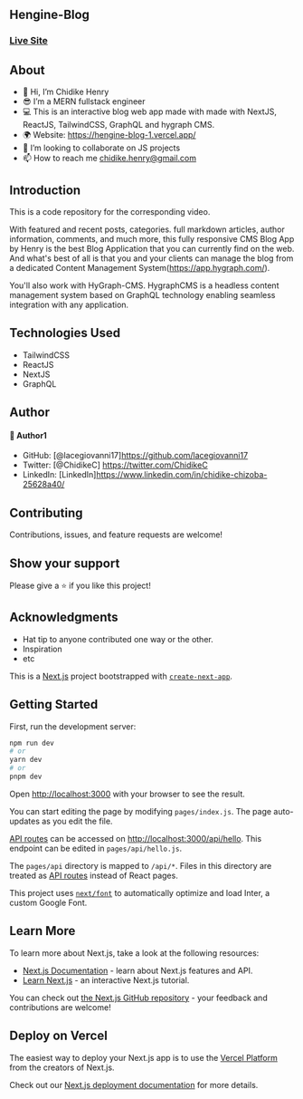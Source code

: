 ## Hengine-Blog
### [Live Site](https://hengine-blog-1.vercel.app/)

## About
* 👋 Hi, I’m Chidike Henry 
* 😎 I’m a MERN fullstack engineer
* 💻 This is an interactive blog web app made with made with NextJS, ReactJS, TailwindCSS, GraphQL and hygraph CMS.
* 🌍 Website:  https://hengine-blog-1.vercel.app/
* 💞️ I’m looking to collaborate on JS projects 
* 📫 How to reach me chidike.henry@gmail.com



## Introduction
This is a code repository for the corresponding video. 

With featured and recent posts, categories. full markdown articles, author information, comments, and much more, this fully responsive CMS Blog App by Henry is the best Blog Application that you can currently find on the web. And what's best of all is that you and your clients can manage the blog from a dedicated Content Management System(https://app.hygraph.com/).

You'll also work with HyGraph-CMS. HygraphCMS is a headless content management system based on GraphQL technology enabling seamless integration with any application.

## Technologies Used
* TailwindCSS
* ReactJS
* NextJS
* GraphQL

## Author

#### 👤 Author1
- GitHub: [@lacegiovanni17]https://github.com/lacegiovanni17
- Twitter: [@ChidikeC] https://twitter.com/ChidikeC
- LinkedIn: [LinkedIn]https://www.linkedin.com/in/chidike-chizoba-25628a40/

## Contributing 
Contributions, issues, and feature requests are welcome!

## Show your support
Please give a ⭐️ if you like this project! 

## Acknowledgments
- Hat tip to anyone contributed one way or the other.
- Inspiration
- etc




This is a [Next.js](https://nextjs.org/) project bootstrapped with [`create-next-app`](https://github.com/vercel/next.js/tree/canary/packages/create-next-app).

## Getting Started

First, run the development server:

```bash
npm run dev
# or
yarn dev
# or
pnpm dev
```

Open [http://localhost:3000](http://localhost:3000) with your browser to see the result.

You can start editing the page by modifying `pages/index.js`. The page auto-updates as you edit the file.

[API routes](https://nextjs.org/docs/api-routes/introduction) can be accessed on [http://localhost:3000/api/hello](http://localhost:3000/api/hello). This endpoint can be edited in `pages/api/hello.js`.

The `pages/api` directory is mapped to `/api/*`. Files in this directory are treated as [API routes](https://nextjs.org/docs/api-routes/introduction) instead of React pages.

This project uses [`next/font`](https://nextjs.org/docs/basic-features/font-optimization) to automatically optimize and load Inter, a custom Google Font.

## Learn More

To learn more about Next.js, take a look at the following resources:

- [Next.js Documentation](https://nextjs.org/docs) - learn about Next.js features and API.
- [Learn Next.js](https://nextjs.org/learn) - an interactive Next.js tutorial.

You can check out [the Next.js GitHub repository](https://github.com/vercel/next.js/) - your feedback and contributions are welcome!

## Deploy on Vercel

The easiest way to deploy your Next.js app is to use the [Vercel Platform](https://vercel.com/new?utm_medium=default-template&filter=next.js&utm_source=create-next-app&utm_campaign=create-next-app-readme) from the creators of Next.js.

Check out our [Next.js deployment documentation](https://nextjs.org/docs/deployment) for more details.
